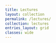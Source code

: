```yaml
---
title: Lectures
layout: collection
permalink: /lectures/
collection: lectures
entries_layout: grid
classes: wide
---
```

